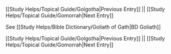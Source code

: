 [[Study Helps/Topical Guide/Golgotha|Previous Entry]]  ||  [[Study Helps/Topical Guide/Gomorrah|Next Entry]]

 See [[Study Helps/Bible Dictionary/Goliath of Gath|BD Goliath]]

[[Study Helps/Topical Guide/Golgotha|Previous Entry]]  ||  [[Study Helps/Topical Guide/Gomorrah|Next Entry]]